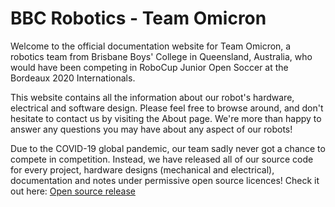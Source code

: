 # BBC Robotics - Team Omicron

Welcome to the official documentation website for Team Omicron, a robotics team from Brisbane Boys' College in Queensland, 
Australia, who would have been competing in RoboCup Junior Open Soccer at the Bordeaux 2020 Internationals.

This website contains all the information about our robot's hardware, electrical and software design. Please feel
free to browse around, and don't hesitate to contact us by visiting the About page. We're more than happy
to answer any questions you may have about any aspect of our robots!

Due to the COVID-19 global pandemic, our team sadly never got a chance to compete in competition. Instead, we have released
all of our source code for every project, hardware designs (mechanical and electrical), documentation and notes under permissive
open source licences! Check it out here: [Open source release](open_source_release.md)